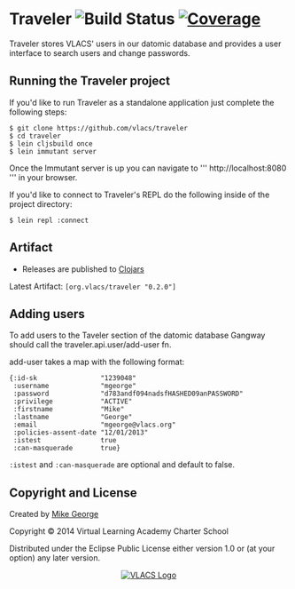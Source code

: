 # Traveler ![Build Status](https://codeship.io/projects/84d9a4a0-c8a0-0131-554f-3aa2000f7504/status) [![Coverage](http://img.shields.io/coveralls/vlacs/traveler/master.svg)](http://coveralls.io/r/vlacs/traveler)

Traveler stores VLACS' users in our datomic database and provides a user interface to search users and change passwords.

## Running the Traveler project

If you'd like to run Traveler as a standalone application just complete the following steps:

```
$ git clone https://github.com/vlacs/traveler
$ cd traveler
$ lein cljsbuild once
$ lein immutant server
```

Once the Immutant server is up you can navigate to ''' http://localhost:8080 ''' in your browser.

If you'd like to connect to Traveler's REPL do the following inside of the project directory:

``` $ lein repl :connect ```

## Artifact

* Releases are published to [Clojars](http://clojars.org/org.vlacs/traveler "Traveler - Clojars")

Latest Artifact: ``` [org.vlacs/traveler "0.2.0"] ```

## Adding users

To add users to the Taveler section of the datomic database Gangway should call
the traveler.api.user/add-user fn.

add-user takes a map with the following format:

```
{:id-sk                "1239048"
 :username             "mgeorge"
 :password             "d783andf094nadsfHASHED09anPASSWORD"
 :privilege            "ACTIVE"
 :firstname            "Mike"
 :lastname             "George"
 :email                "mgeorge@vlacs.org"
 :policies-assent-date "12/01/2013"
 :istest               true
 :can-masquerade       true}
```
```:istest``` and ```:can-masquerade``` are optional and default to false.

## Copyright and License

Created by [Mike George](http://www.mikegeorge.org)

Copyright © 2014 Virtual Learning Academy Charter School

Distributed under the Eclipse Public License either version 1.0 or (at
your option) any later version.

<p align="center"><a href="http://vlacs.org/" target="_blank"><img src="http://vlacs.org/images/VLACS_logo_no_dep_website.png" alt="VLACS Logo"/></a></p>
